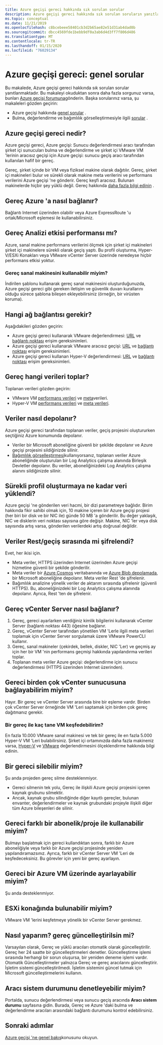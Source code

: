 ```yaml
---
title: Azure geçişi gereci hakkında sık sorulan sorular
description: Azure geçişi gereci hakkında sık sorulan soruların yanıtlarını alın
ms.topic: conceptual
ms.date: 11/21/2019
ms.openlocfilehash: c8bcebeee58401cb3d2b65ae82e51d31ab4dad0b
ms.sourcegitcommit: dbcc4569fde1bebb9df0a3ab6d4d3ff7f806d486
ms.translationtype: MT
ms.contentlocale: tr-TR
ms.lasthandoff: 01/15/2020
ms.locfileid: "76029134"
---
```

# <a name="azure-migrate-appliance-common-questions"></a>Azure geçişi gereci: genel sorular

Bu makalede, Azure geçişi gereci hakkında sık sorulan sorular yanıtlanmaktadır. Bu makaleyi okuduktan sonra daha fazla sorgunuz varsa, bunları [Azure geçişi forumuna](https://aka.ms/AzureMigrateForum)gönderin. Başka sorularınız varsa, şu makaleleri gözden geçirin:

- Azure geçişi hakkında [genel sorular](resources-faq.md) .
- Bulma, değerlendirme ve bağımlılık görselleştirmesiyle ilgili [sorular](common-questions-discovery-assessment.md) .


## <a name="what-is-the-azure-migrate-appliance"></a>Azure geçişi gereci nedir?

Azure geçişi gereci, Azure geçişi: Sunucu değerlendirmesi aracı tarafından şirket içi sunucuları bulma ve değerlendirme ve şirket içi VMware VM 'lerinin aracısız geçişi için Azure geçişi: sunucu geçiş aracı tarafından kullanılan hafif bir gereç. 

Gereç, şirket içinde bir VM veya fiziksel makine olarak dağıtılır. Gereç, şirket içi makineleri bulur ve sürekli olarak makine meta verilerini ve performans verilerini Azure geçişi 'ne gönderir. Gereç keşfi aracısız. Bulunan makinelerde hiçbir şey yüklü değil. Gereç hakkında [daha fazla bilgi edinin](migrate-appliance.md) .

## <a name="how-does-the-appliance-connect-to-azure"></a>Gereç Azure 'a nasıl bağlanır?

Bağlantı Internet üzerinden olabilir veya Azure ExpressRoute 'u ortak/Microsoft eşlemesi ile kullanabilirsiniz.

## <a name="does-appliance-analysis-impact-performance"></a>Gereç Analizi etkisi performansı mı?

Azure, sanal makine performans verilerini ölçmek için şirket içi makineleri şirket içi makinelere sürekli olarak geçiş yaptı. Bu profil oluşturma, Hyper-V/ESXi Konakları veya VMware vCenter Server üzerinde neredeyse hiçbir performans etkisi yoktur.

### <a name="can-i-harden-the-appliance-vm"></a>Gereç sanal makinesini kullanabilir miyim?

İndirilen şablonu kullanarak gereç sanal makinesini oluşturduğunuzda, Azure geçişi gereci gibi gereken iletişim ve güvenlik duvarı kurallarını olduğu sürece şablona bileşen ekleyebilirsiniz (örneğin, bir virüsten koruma).


## <a name="what-network-connectivity-is-needed"></a>Hangi ağ bağlantısı gerekir?

Aşağıdakileri gözden geçirin:
- Azure geçişi gereci kullanarak VMware değerlendirmesi: [URL](migrate-appliance.md#url-access) ve [bağlantı noktası](migrate-support-matrix-vmware.md#port-access) erişim gereksinimleri.
- Azure geçişi gereci kullanarak VMware aracısız geçişi: [URL](migrate-appliance.md#url-access) ve [bağlantı noktası](migrate-support-matrix-vmware-migration.md#agentless-ports) erişim gereksinimleri.
- Azure geçişi gereci kullanan Hyper-V değerlendirmesi: [URL](migrate-appliance.md#url-access) ve [bağlantı noktası](migrate-support-matrix-hyper-v.md#port-access) erişim gereksinimleri.


## <a name="what-data-does-the-appliance-collect"></a>Gereç hangi verileri toplar?

Toplanan verileri gözden geçirin:

- VMware VM [performans verileri](migrate-appliance.md#collected-performance-data-vmware) ve [meta](migrate-appliance.md#collected-metadata-vmware)verileri.
- Hyper-V VM [performans verileri](migrate-appliance.md#collected-performance-data-hyper-v) ve [meta verileri](migrate-appliance.md#collected-metadata-hyper-v).


## <a name="how-is-data-stored"></a>Veriler nasıl depolanır?

Azure geçişi gereci tarafından toplanan veriler, geçiş projesini oluştururken seçtiğiniz Azure konumunda depolanır. 

- Veriler bir Microsoft aboneliğine güvenli bir şekilde depolanır ve Azure geçişi projesini sildiğinizde silinir.
- [Bağımlılık görselleştirmesi](concepts-dependency-visualization.md)kullanıyorsanız, toplanan veriler Azure aboneliğinde oluşturulan bir Log Analytics çalışma alanında Birleşik Devletler depolanır. Bu veriler, aboneliğinizdeki Log Analytics çalışma alanını sildiğinizde silinir.

## <a name="how-much-data-is-uploaded-in-continuous-profiling"></a>Sürekli profil oluşturmaya ne kadar veri yüklendi?

Azure geçişi 'ne gönderilen veri hacmi, bir dizi parametreye bağlıdır. Birim hakkında fikir sahibi olmak için, 10 makine içeren bir Azure geçişi projesi (her biri bir disk ve bir NIC ile) günde 50 MB 'a gönderilir. Bu değer yaklaşık, NIC ve disklerin veri noktası sayısına göre değişir. Makine, NIC 'ler veya disk sayısında artış varsa, gönderilen verilerdeki artış doğrusal değildir.

## <a name="is-data-encrypted-at-restin-transit"></a>Veriler Rest/geçiş sırasında mi şifrelendi?

Evet, her ikisi için.

- Meta veriler, HTTPS üzerinden Internet üzerinden Azure geçişi hizmetine güvenli bir şekilde gönderilir.
- Meta veriler bir [Azure Cosmos](../cosmos-db/database-encryption-at-rest.md) veritabanında ve [Azure Blob depolamada](../storage/common/storage-service-encryption.md), bir Microsoft aboneliğine depolanır. Meta veriler Rest 'de şifrelenir.
- Bağımlılık analizine yönelik veriler de aktarım sırasında şifrelenir (güvenli HTTPS). Bu, aboneliğinizdeki bir Log Analytics çalışma alanında depolanır. Ayrıca, Rest 'ten de şifrelenir.

## <a name="how-does-the-appliance-connect-to-vcenter-server"></a>Gereç vCenter Server nasıl bağlanır?

1. Gereç, gereci ayarlarken verdiğiniz kimlik bilgilerini kullanarak vCenter Server (bağlantı noktası 443) öğesine bağlanır.
2. Gereç, vCenter Server tarafından yönetilen VM 'Lerle ilgili meta verileri toplamak için vCenter Server sorgulamak üzere VMware PowerCLI kullanır.
3. Gereç, sanal makineler (çekirdek, bellek, diskler, NIC 'Ler) ve geçmiş ay için her bir VM 'nin performans geçmişi hakkında yapılandırma verileri toplar.
4. Toplanan meta veriler Azure geçişi: değerlendirme için sunucu değerlendirmesi (HTTPS üzerinden Internet üzerinden).

## <a name="can-i-connect-the-appliance-to-multiple-vcenter-servers"></a>Gereci birden çok vCenter sunucusuna bağlayabilirim miyim?

Hayır. Bir gereç ve vCenter Server arasında bire bir eşleme vardır. Birden çok vCenter Server örneğinde VM 'Leri saptamak için birden çok gereç dağıtmanız gerekir.

### <a name="how-many-vms-can-i-discover-with-an-appliance"></a>Bir gereç ile kaç tane VM keşfedebilirim?

En fazla 10.000 VMware sanal makinesi ve tek bir gereç ile en fazla 5.000 Hyper-V VM 'Leri bulabilirsiniz. Şirket içi ortamınızda daha fazla makineniz varsa, [Hyper-V](scale-hyper-v-assessment.md) ve [VMware](scale-vmware-assessment.md) değerlendirmesini ölçeklendirme hakkında bilgi edinin.

## <a name="can-i-delete-an-appliance"></a>Bir gereci silebilir miyim?

Şu anda projeden gereç silme desteklenmiyor.

- Gereci silmenin tek yolu, Gereç ile ilişkili Azure geçişi projesini içeren kaynak grubunu silmektir.
- Ancak, kaynak grubu silindiğinde diğer kayıtlı gereçler, bulunan envanter, değerlendirmeler ve kaynak grubundaki projeyle ilişkili diğer tüm Azure bileşenleri de silinir.


## <a name="can-i-use-the-appliance-with-a-different-subscriptionproject"></a>Gereci farklı bir abonelik/proje ile kullanabilir miyim?

Bulmayı başlatmak için gereci kullandıktan sonra, farklı bir Azure aboneliğiyle veya farklı bir Azure geçişi projesinde yeniden yapılandıramazsınız. Ayrıca, farklı bir vCenter Server VM 'Leri de keşfedeceksiniz. Bu görevler için yeni bir gereç ayarlayın.

## <a name="can-i-set-up-the-appliance-on-an-azure-vm"></a>Gereci bir Azure VM üzerinde ayarlayabilir miyim?
Şu anda desteklenmiyor. 

## <a name="can-i-discover-on-an-esxi-host"></a>ESXi konağında bulunabilir miyim?
VMware VM 'lerini keşfetmeye yönelik bir vCenter Server gerekmez.

## <a name="how-do-i-update-the-appliance"></a>Nasıl yaparım? gereç güncelleştirilsin mi?

Varsayılan olarak, Gereç ve yüklü aracıları otomatik olarak güncelleştirilir. Gereç her 24 saatte bir güncelleştirmeleri denetler. Güncelleştirme işlemi sırasında herhangi bir sorun oluşursa, bir yeniden deneme işlemi vardır. Otomatik Güncelleştirmeler yalnızca Gereç ve gereç aracılarını güncelleştirir. İşletim sistemi güncelleştirilmedi. İşletim sistemini güncel tutmak için Microsoft güncelleştirmelerini kullanın.

## <a name="can-i-check-agent-health"></a>Aracı sistem durumunu denetleyebilir miyim?

Portalda, sunucu değerlendirmesi veya sunucu geçiş aracında **Aracı sistem durumu** sayfasına gidin. Burada, Gereç ve Azure 'daki bulma ve değerlendirme aracıları arasındaki bağlantı durumunu kontrol edebilirsiniz.

## <a name="next-steps"></a>Sonraki adımlar
[Azure geçişi 'ne genel bakış](migrate-services-overview.md)konusunu okuyun.
